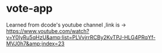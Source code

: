 # vote-app
Learned from dcode's youtube channel ,link is -> https://www.youtube.com/watch?v=Y0IyRu5qHzU&amp;list=PLVvjrrRCBy2KvTPJ-HLG4PRqYf-MVJ0h7&amp;index=23
